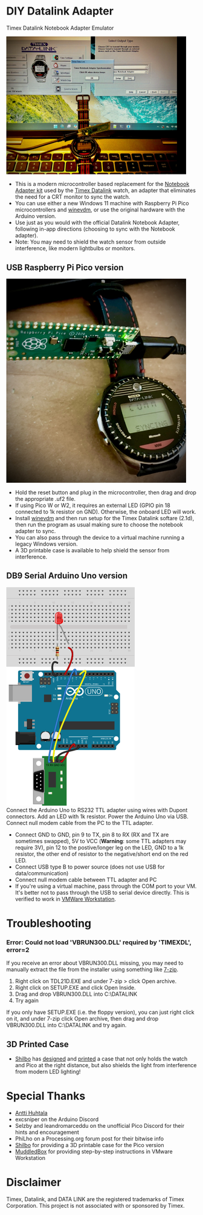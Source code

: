 # DIY Datalink Adapter
Timex Datalink Notebook Adapter Emulator

<img src="images/win11sync.jpg" width="476"><br>

- This is a modern microcontroller based replacement for the [Notebook Adapter kit][Adapter_Wiki] used by the [Timex Datalink][Watch_Wiki] watch, an adapter that eliminates the need for a CRT monitor to sync the watch.
- You can use either a new Windows 11 machine with Raspberry Pi Pico microcontrollers and [winevdm], or use the original hardware with the Arduino version.
- Use just as you would with the official Datalink Notebook Adapter, following in-app directions (choosing to sync with the Notebook adapter).<br>
- Note: You may need to shield the watch sensor from outside interference, like modern lightbulbs or monitors. <br>

## USB Raspberry Pi Pico version
<img src="images/DIY_Datalink_pico_watch.jpg" width="476"><br>
- Hold the reset button and plug in the microcontroller, then drag and drop the appropriate .uf2 file.
- If using Pico W or W2, it requires an external LED (GPIO pin 18 connected to 1k resistor on GND). Otherwise, the onboard LED will work.
- Install [winevdm] and then run setup for the Timex Datalink softare (2.1d), then run the program as usual making sure to choose the notebook adapter to sync.
- You can also pass through the device to a virtual machine running a legacy Windows version.
- A 3D printable case is available to help shield the sensor from interference.

## DB9 Serial Arduino Uno version
<img src="images/DIY_Datalink_Breadboard.png" width="340" height="577"><br>
Connect the Arduino Uno to RS232 TTL adapter using wires with Dupont connectors. Add an LED with 1k resistor. Power the Arduino Uno via USB. Connect null modem cable from the PC to the TTL adapter.<br>
-  Connect GND to GND, pin 9 to TX, pin 8 to RX (RX and TX are sometimes swapped), 5V to VCC (<b>Warning</b>: some TTL adapters may require 3V), pin 12 to the postive/longer leg on the LED, GND to a 1k resistor, the other end of resistor to the negative/short end on the red LED.
-  Connect USB type B to power source (does not use USB for data/communication)
-  Connect null modem cable between TTL adapter and PC
-  If you're using a virtual machine, pass through the COM port to your VM. It's better not to pass through the USB to serial device directly. This is verified to work in [VMWare Workstation][VMWare]. 

# Troubleshooting

### Error: Could not load 'VBRUN300.DLL' required by 'TIMEXDL', error=2
If you receive an error about VBRUN300.DLL missing, you may need to manually extract the file from the installer using something like [7-zip]. 
1. Right click on TDL21D.EXE and under 7-zip > click Open archive.
2. Right click on SETUP.EXE and click Open Inside.
3. Drag and drop VBRUN300.DLL into C:\DATALINK
4. Try again

If you only have SETUP.EXE (i.e. the floppy version), you can just right click on it, and under 7-zip click Open archive, then drag and drop VBRUN300.DLL into C:\DATALINK and try again. 

## 3D Printed Case 
-  [Shilbo][Shilbo] has [designed][3DPrint] and [printed][3DPrintPics] a case that not only holds the watch and Pico at the right distance, but also shields the light from interference from modern LED lighting!

# Special Thanks
- [Antti Huhtala][Antti]
- excsniper on the Arduino Discord
- Selzby and leandromarceddu on the unofficial Pico Discord for their hints and encouragement
- PhiLho on a Processing.org forum post for their bitwise info
- [Shilbo][Shilbo] for providing a 3D printable case for the Pico version
- [MuddledBox] for providing step-by-step instructions in VMware Workstation

# Disclaimer
 Timex, Datalink, and DATA LINK are the registered trademarks of Timex Corporation.  This project is not associated with or sponsored by Timex.
 
[Antti]: <https://github.com/ahhuhtal>
[Watch_Wiki]: <https://en.wikipedia.org/wiki/Timex_Datalink>
[Adapter_Wiki]: <https://en.wikipedia.org/wiki/Timex_Datalink#Notebook_adapter>
[ArduinoUno]: <https://store-usa.arduino.cc/products/arduino-uno-rev3/>
[ArduinoSoft]: <https://www.arduino.cc/en/software/>
[LEDs]: <https://smile.amazon.com/eBoot-Pieces-Emitting-Diodes-Assorted/dp/B06XPV4CSH>
[ResistorKit]: <https://smile.amazon.com/Elegoo-Values-Resistor-Assortment-Compliant/dp/B072BL2VX1/>
[DupontWire]: <https://smile.amazon.com/SIM-NAT-Breadboard-Arduino-Raspberry/dp/B07RX78T9L/>
[NullModem]: <https://smile.amazon.com/StarTech-com-10-Feet-RS232-Serial-SCNM9FF/dp/B00006B8BJ>
[USB_Serial]: <https://smile.amazon.com/dp/B0753HBT12>
[TTL_Hat]: <https://smile.amazon.com/Anmbest-Converter-Connector-Raspberry-Microcontrollers/dp/B07LBDZ9WG/>
[TTL_Direct]: <https://www.sparkfun.com/products/17831>
[Wine]: <https://www.winehq.org/>
[VMWare]: <https://www.vmware.com/products/workstation-player/workstation-player-evaluation.html>
[3DPrint]: <https://github.com/Shilbo/Datalink/>
[Shilbo]: <https://github.com/Shilbo>
[3DPrintPics]: <https://github.com/famiclone6502/DIY_Datalink_Adapter/issues/3#issuecomment-1541557457>
[MuddledBox]: <https://github.com/MuddledBox>
[winevdm]: <https://github.com/otya128/winevdm>
[7-zip]: <https://www.7-zip.org/download.html>
